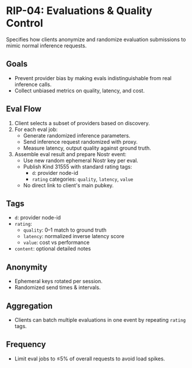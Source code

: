 # RIP-04: Evaluations & Quality Control

Specifies how clients anonymize and randomize evaluation submissions to mimic normal inference requests.

## Goals

- Prevent provider bias by making evals indistinguishable from real inference calls.
- Collect unbiased metrics on quality, latency, and cost.

## Eval Flow

1. Client selects a subset of providers based on discovery.
2. For each eval job:
   - Generate randomized inference parameters.
   - Send inference request randomized with proxy.
   - Measure latency, output quality against ground truth.
3. Assemble eval result and prepare Nostr event:
   - Use new random ephemeral Nostr key per eval.
   - Publish Kind 31555 with standard rating tags:
     - `d`: provider node-id
     - `rating` categories: `quality`, `latency`, `value`
   - No direct link to client's main pubkey.

## Tags

- `d`: provider node-id
- `rating`:
  - `quality`: 0–1 match to ground truth
  - `latency`: normalized inverse latency score
  - `value`: cost vs performance
- `content`: optional detailed notes

## Anonymity

- Ephemeral keys rotated per session.
- Randomized send times & intervals.

## Aggregation

- Clients can batch multiple evaluations in one event by repeating `rating` tags.

## Frequency

- Limit eval jobs to ≤5% of overall requests to avoid load spikes.
